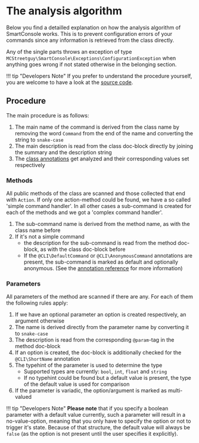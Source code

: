 <h1>The analysis algorithm</h1>

Below you find a detailled explanation on how the analysis algorithm of SmartConsole works.
This is to prevent configuration errors of your commands since any information is retrieved from the class directly.

Any of the single parts throws an exception of type `MCStreetguy\SmartConsole\Exceptions\ConfigurationException` when anything goes wrong if not stated otherwise in the belonging section.

!!! tip "Developers Note"
    If you prefer to understand the procedure yourself, you are welcome to have a look at the [source code](https://github.com/mcstreetguy/smartconsole/blob/master/Classes/Utility/Analyzer.php#L61).

## Procedure

The main procedure is as follows:

1. The main name of the command is derived from the class name by removing the word `Command` from the end of the name and converting the string to `snake-case`
2. The main description is read from the class doc-block directly by joining the summary and the description string
3. The [class annotations](/references/annotations/#global-annotations) get analyzed and their corresponding values set respectively

### Methods

All public methods of the class are scanned and those collected that end with `Action`.
If only one action-method could be found, we have a so called 'simple command handler'.
In all other cases a sub-command is created for each of the methods and we got a 'complex command handler'.

1. The sub-command name is derived from the method name, as with the class name before
2. If it's not a simple command
    - the description for the sub-command is read from the method doc-block, as with the class doc-block before
    - If the `@CLI\DefaultCommand` or `@CLI\AnonymousCommand` annotations are present, the sub-command is marked as default and optionally anonymous. (See the [annotation reference](/reference/annotations/#command-annotations) for more information)

### Parameters

All parameters of the method are scanned if there are any.
For each of them the following rules apply:

1. If we have an optional parameter an option is created respectively, an argument otherwise
2. The name is derived directly from the parameter name by converting it to `snake-case`
3. The description is read from the corresponding `@param`-tag in the method doc-block
4. If an option is created, the doc-block is additionally checked for the `@CLI\ShortName` annotation
5. The typehint of the parameter is used to determine the type
    - Supported types are currently: `bool`, `int`, `float` and `string`
    - If no typehint could be found but a default value is present, the type of the default value is used for comparison
6. If the parameter is variadic, the option/argument is marked as multi-valued

!!! tip "Developers Note"
    **Please note** that if you specify a boolean parameter with a default value currently, such a parameter will result in a no-value-option, meaning that you only have to specify the option or not to trigger it's state. Because of that structure, the default value will always be `false` (as the option is not present until the user specifies it explicitly).